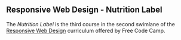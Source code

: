 ## Responsive Web Design - Nutrition Label

The *Nutrition Label* is the third course in the second swimlane of the [Responsive Web Design](https://www.freecodecamp.org/learn/2022/responsive-web-design/) curriculum offered by Free Code Camp.

